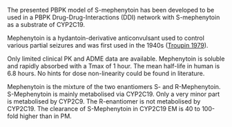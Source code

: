 The presented PBPK model of S-mephenytoin has been developed to be used in a PBPK Drug-Drug-Interactions (DDI) network with S-mephenytoin as a substrate of CYP2C19.

Mephenytoin is a hydantoin-derivative anticonvulsant used to control various partial seizures and was first used in the 1940s ([Troupin 1979](#5-References)).

Only limited clinical PK and ADME data are available. Mephenytoin is soluble and rapidly absorbed with a Tmax of 1 hour. The mean half-life in human is 6.8 hours. No hints for dose non-linearity could be found in literature.

Mephenytoin is the mixture of the two enantiomers S- and R-Mephenytoin. S-Mephenytoin is mainly metabolised via CYP2C19. Only a very minor part is metabolised by CYP2C9. The R-enantiomer is not metabolised by CYP2C19. The clearance of S-Mephenytoin in CYP2C19 EM is 40 to 100-fold higher than in PM.
